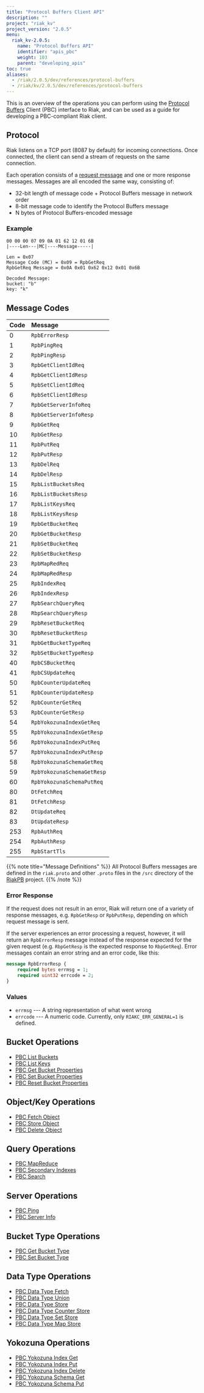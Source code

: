 ```yaml
---
title: "Protocol Buffers Client API"
description: ""
project: "riak_kv"
project_version: "2.0.5"
menu:
  riak_kv-2.0.5:
    name: "Protocol Buffers API"
    identifier: "apis_pbc"
    weight: 103
    parent: "developing_apis"
toc: true
aliases:
  - /riak/2.0.5/dev/references/protocol-buffers
  - /riak/kv/2.0.5/dev/references/protocol-buffers
---
```


This is an overview of the operations you can perform using the
[Protocol Buffers](https://code.google.com/p/protobuf/) Client (PBC)
interface to Riak, and can be used as a guide for developing a
PBC-compliant Riak client.

## Protocol

Riak listens on a TCP port (8087 by default) for incoming connections.
Once connected, the client can send a stream of requests on the same
connection.

Each operation consists of a [request message](https://developers.google.com/protocol-buffers/docs/encoding) and one or more response messages. Messages are all encoded the same way, consisting of:

* 32-bit length of message code + Protocol Buffers message in network
  order
* 8-bit message code to identify the Protocol Buffers message
* N bytes of Protocol Buffers-encoded message

### Example

```
00 00 00 07 09 0A 01 62 12 01 6B
|----Len---|MC|----Message-----|

Len = 0x07
Message Code (MC) = 0x09 = RpbGetReq
RpbGetReq Message = 0x0A 0x01 0x62 0x12 0x01 0x6B

Decoded Message:
bucket: "b"
key: "k"
```

## Message Codes

Code | Message |
:----|:--------|
0 | `RpbErrorResp` |
1 | `RpbPingReq` |
2 | `RpbPingResp` |
3 | `RpbGetClientIdReq` |
4 | `RpbGetClientIdResp` |
5 | `RpbSetClientIdReq` |
6 | `RpbSetClientIdResp` |
7 | `RpbGetServerInfoReq` |
8 | `RpbGetServerInfoResp` |
9 | `RpbGetReq` |
10 | `RpbGetResp` |
11 | `RpbPutReq` |
12 | `RpbPutResp` |
13 | `RpbDelReq` |
14 | `RpbDelResp` |
15 | `RpbListBucketsReq` |
16 | `RpbListBucketsResp` |
17 | `RpbListKeysReq` |
18 | `RpbListKeysResp` |
19 | `RpbGetBucketReq` |
20 | `RpbGetBucketResp` |
21 | `RpbSetBucketReq` |
22 | `RpbSetBucketResp` |
23 | `RpbMapRedReq` |
24 | `RpbMapRedResp` |
25 | `RpbIndexReq` |
26 | `RpbIndexResp` |
27 | `RpbSearchQueryReq` |
28 | `RbpSearchQueryResp` |
29 | `RpbResetBucketReq` |
30 | `RpbResetBucketResp` |
31 | `RpbGetBucketTypeReq` |
32 | `RpbSetBucketTypeResp` |
40 | `RpbCSBucketReq` |
41 | `RpbCSUpdateReq` |
50 | `RpbCounterUpdateReq` |
51 | `RpbCounterUpdateResp` |
52 | `RpbCounterGetReq` |
53 | `RpbCounterGetResp` |
54 | `RpbYokozunaIndexGetReq` |
55 | `RpbYokozunaIndexGetResp` |
56 | `RpbYokozunaIndexPutReq` |
57 | `RpbYokozunaIndexPutResp` |
58 | `RpbYokozunaSchemaGetReq` |
59 | `RpbYokozunaSchemaGetResp` |
60 | `RpbYokozunaSchemaPutReq` |
80 | `DtFetchReq` |
81 | `DtFetchResp` |
82 | `DtUpdateReq` |
83 | `DtUpdateResp` |
253 | `RpbAuthReq` |
254 | `RpbAuthResp` |
255 | `RpbStartTls` |

{{% note title="Message Definitions" %}}
All Protocol Buffers messages are defined in the `riak.proto` and other
`.proto` files in the `/src` directory of the
<a href="https://github.com/basho/riak_pb">RiakPB</a> project.
{{% /note %}}

### Error Response

If the request does not result in an error, Riak will return one of a
variety of response messages, e.g. `RpbGetResp` or `RpbPutResp`,
depending on which request message is sent.

If the server experiences an error processing a request, however, it
will return an `RpbErrorResp` message instead of the response expected
for the given request (e.g. `RbpGetResp` is the expected response to
`RbpGetReq`). Error messages contain an error string and an error code,
like this:

```protobuf
message RpbErrorResp {
    required bytes errmsg = 1;
    required uint32 errcode = 2;
}
```

### Values

* `errmsg` --- A string representation of what went wrong
* `errcode` --- A numeric code. Currently, only `RIAKC_ERR_GENERAL=1`
  is defined.

## Bucket Operations

* [PBC List Buckets](/riak/kv/2.0.5/developing/api/protocol-buffers/list-buckets)
* [PBC List Keys](/riak/kv/2.0.5/developing/api/protocol-buffers/list-keys)
* [PBC Get Bucket Properties](/riak/kv/2.0.5/developing/api/protocol-buffers/get-bucket-props)
* [PBC Set Bucket Properties](/riak/kv/2.0.5/developing/api/protocol-buffers/set-bucket-props)
* [PBC Reset Bucket Properties](/riak/kv/2.0.5/developing/api/protocol-buffers/reset-bucket-props)

## Object/Key Operations

* [PBC Fetch Object](/riak/kv/2.0.5/developing/api/protocol-buffers/fetch-object)
* [PBC Store Object](/riak/kv/2.0.5/developing/api/protocol-buffers/store-object)
* [PBC Delete Object](/riak/kv/2.0.5/developing/api/protocol-buffers/delete-object)

## Query Operations

* [PBC MapReduce](/riak/kv/2.0.5/developing/api/protocol-buffers/mapreduce)
* [PBC Secondary Indexes](/riak/kv/2.0.5/developing/api/protocol-buffers/secondary-indexes)
* [PBC Search](/riak/kv/2.0.5/developing/api/protocol-buffers/search)

## Server Operations

* [PBC Ping](/riak/kv/2.0.5/developing/api/protocol-buffers/ping)
* [PBC Server Info](/riak/kv/2.0.5/developing/api/protocol-buffers/server-info)

## Bucket Type Operations

* [PBC Get Bucket Type](/riak/kv/2.0.5/developing/api/protocol-buffers/get-bucket-type)
* [PBC Set Bucket Type](/riak/kv/2.0.5/developing/api/protocol-buffers/set-bucket-type)

## Data Type Operations

* [PBC Data Type Fetch](/riak/kv/2.0.5/developing/api/protocol-buffers/dt-fetch)
* [PBC Data Type Union](/riak/kv/2.0.5/developing/api/protocol-buffers/dt-union)
* [PBC Data Type Store](/riak/kv/2.0.5/developing/api/protocol-buffers/dt-store)
* [PBC Data Type Counter Store](/riak/kv/2.0.5/developing/api/protocol-buffers/dt-counter-store)
* [PBC Data Type Set Store](/riak/kv/2.0.5/developing/api/protocol-buffers/dt-set-store)
* [PBC Data Type Map Store](/riak/kv/2.0.5/developing/api/protocol-buffers/dt-map-store)

## Yokozuna Operations

* [PBC Yokozuna Index Get](/riak/kv/2.0.5/developing/api/protocol-buffers/yz-index-get)
* [PBC Yokozuna Index Put](/riak/kv/2.0.5/developing/api/protocol-buffers/yz-index-put)
* [PBC Yokozuna Index Delete](/riak/kv/2.0.5/developing/api/protocol-buffers/yz-index-delete)
* [PBC Yokozuna Schema Get](/riak/kv/2.0.5/developing/api/protocol-buffers/yz-schema-get)
* [PBC Yokozuna Schema Put](/riak/kv/2.0.5/developing/api/protocol-buffers/yz-schema-put)
